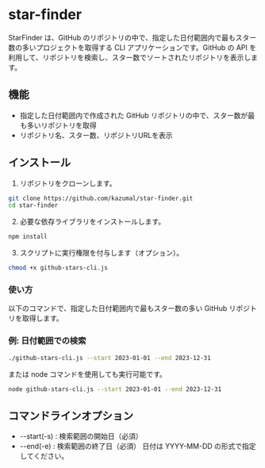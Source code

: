 # star-finder

StarFinder は、GitHub のリポジトリの中で、指定した日付範囲内で最もスター数の多いプロジェクトを取得する CLI アプリケーションです。GitHub の API を利用して、リポジトリを検索し、スター数でソートされたリポジトリを表示します。

## 機能

- 指定した日付範囲内で作成された GitHub リポジトリの中で、スター数が最も多いリポジトリを取得
- リポジトリ名、スター数、リポジトリURLを表示



## インストール

1. リポジトリをクローンします。
```bash
git clone https://github.com/kazumal/star-finder.git
cd star-finder
   ```
2. 必要な依存ライブラリをインストールします。

  ```bash
  npm install
  ```
3. スクリプトに実行権限を付与します（オプション）。
```bash
chmod +x github-stars-cli.js
```

### 使い方
以下のコマンドで、指定した日付範囲内で最もスター数の多い GitHub リポジトリを取得します。

### 例: 日付範囲での検索
```bash
./github-stars-cli.js --start 2023-01-01 --end 2023-12-31
```

または node コマンドを使用しても実行可能です。
```bash
node github-stars-cli.js --start 2023-01-01 --end 2023-12-31

```

## コマンドラインオプション
- --start(-s) <date>: 検索範囲の開始日（必須）
- --end(-e) <date>: 検索範囲の終了日（必須）
日付は YYYY-MM-DD の形式で指定してください。

